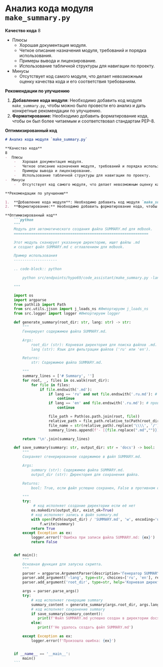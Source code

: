 # Анализ кода модуля `make_summary.py`

**Качество кода**
8
- Плюсы
    -   Хорошая документация модуля.
    -   Четкое описание назначения модуля, требований и порядка использования.
    -   Примеры вывода и лицензирование.
    -   Использование табличной структуры для навигации по проекту.
- Минусы
    -   Отсутствует код самого модуля, что делает невозможным оценку качества кода и его соответствия требованиям.

**Рекомендации по улучшению**

1.  **Добавление кода модуля**: Необходимо добавить код модуля `make_summary.py`, чтобы можно было провести его анализ и дать конкретные рекомендации по улучшению.
2.  **Форматирование:** Необходимо добавить форматирование кода, чтобы он был более читаемым и соответствовал стандартам PEP-8.

**Оптимизированный код**
```markdown
# Анализ кода модуля `make_summary.py`

**Качество кода**
8
-  Плюсы
    -   Хорошая документация модуля.
    -   Четкое описание назначения модуля, требований и порядка использования.
    -   Примеры вывода и лицензирование.
    -   Использование табличной структуры для навигации по проекту.
-  Минусы
    -   Отсутствует код самого модуля, что делает невозможным оценку качества кода и его соответствия требованиям.

**Рекомендации по улучшению**

1.  **Добавление кода модуля**: Необходимо добавить код модуля `make_summary.py`, чтобы можно было провести его анализ и дать конкретные рекомендации по улучшению.
2.  **Форматирование:** Необходимо добавить форматирование кода, чтобы он был более читаемым и соответствовал стандартам PEP-8.

**Оптимизированный код**
    ```python
    """
    Модуль для автоматического создания файла SUMMARY.md для mdbook.
    ==============================================================

    Этот модуль сканирует указанную директорию, ищет файлы .md
    и создает файл SUMMARY.md с оглавлением для mdbook.

    Пример использования
    --------------------

    .. code-block:: python

        python src/endpoints/hypo69/code_assistant/make_summary.py -lang ru src

    """

    import os
    import argparse
    from pathlib import Path
    from src.utils.jjson import j_loads_ns #Импортируем j_loads_ns
    from src.logger import logger #Импортируем logger

    def generate_summary(root_dir: str, lang: str) -> str:
        """
        Генерирует содержимое файла SUMMARY.md.

        Args:
            root_dir (str): Корневая директория для поиска файлов .md.
            lang (str): Язык для фильтрации файлов ('ru' или 'en').

        Returns:
            str: Содержимое файла SUMMARY.md.

        """
        summary_lines = ['# Summary', '']
        for root, _, files in os.walk(root_dir):
            for file in files:
                if file.endswith('.md'):
                    if lang == 'ru' and not file.endswith('.ru.md'): # проверяем для ru
                        continue
                    if lang == 'en' and file.endswith('.ru.md'): # проверяем для en
                        continue

                    file_path = Path(os.path.join(root, file))
                    relative_path = file_path.relative_to(Path(root_dir).parent) # получаем относительный путь
                    file_name = str(relative_path).replace('\\\\', '/') # нормализуем путь
                    summary_lines.append(f'- [{file.replace(".md","")}]({file_name})')

        return '\n'.join(summary_lines)

    def save_summary(summary: str, output_dir: str = 'docs') -> bool:
        """
        Сохраняет сгенерированное содержимое в файл SUMMARY.md.

        Args:
            summary (str): Содержимое файла SUMMARY.md.
            output_dir (str): Директория для сохранения файла.

        Returns:
            bool: True, если файл успешно сохранен, False в противном случае.

        """
        try:
             # код исполняет создание директории если её нет
            os.makedirs(output_dir, exist_ok=True)
            # код исполняет запись в файл summary.md
            with open(Path(output_dir) / 'SUMMARY.md', 'w', encoding='utf-8') as f:
                f.write(summary)
            return True
        except Exception as ex:
            logger.error(f'Ошибка при записи файла SUMMARY.md: {ex}')
            return False


    def main():
        """
        Основная функция для запуска скрипта.
        """
        parser = argparse.ArgumentParser(description='Генератор SUMMARY.md для mdbook.')
        parser.add_argument('-lang', type=str, choices=['ru', 'en'], required=True, help='Язык для фильтрации файлов (ru или en).')
        parser.add_argument('root_dir', type=str, help='Корневая директория для поиска файлов .md.')

        args = parser.parse_args()
        try:
            # код исполняет генерацию summary
            summary_content = generate_summary(args.root_dir, args.lang)
            # код исполняет сохранение summary
            if save_summary(summary_content):
               print(f'Файл SUMMARY.md успешно создан в директории docs')
            else:
               print(f'Не удалось создать файл SUMMARY.md')

        except Exception as ex:
            logger.error(f'Произошла ошибка: {ex}')


    if __name__ == '__main__':
        main()
    ```
```